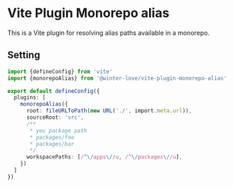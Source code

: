 # Vite Plugin Monorepo alias

This is a Vite plugin for resolving alias paths available in a monorepo.

## Setting

```ts
import {defineConfig} from 'vite'
import {monorepoAlias} from '@winter-love/vite-plugin-monorepo-alias'

export default defineConfig({
  plugins: [
    monorepoAlias({
      root: fileURLToPath(new URL('./', import.meta.url)),
      sourceRoot: 'src',
      /**
       * you package path
       * packages/foo
       * packages/bar
       */
      workspacePaths: [/^\/apps\//u, /^\/packages\//u],
    })
  ]
})
```
